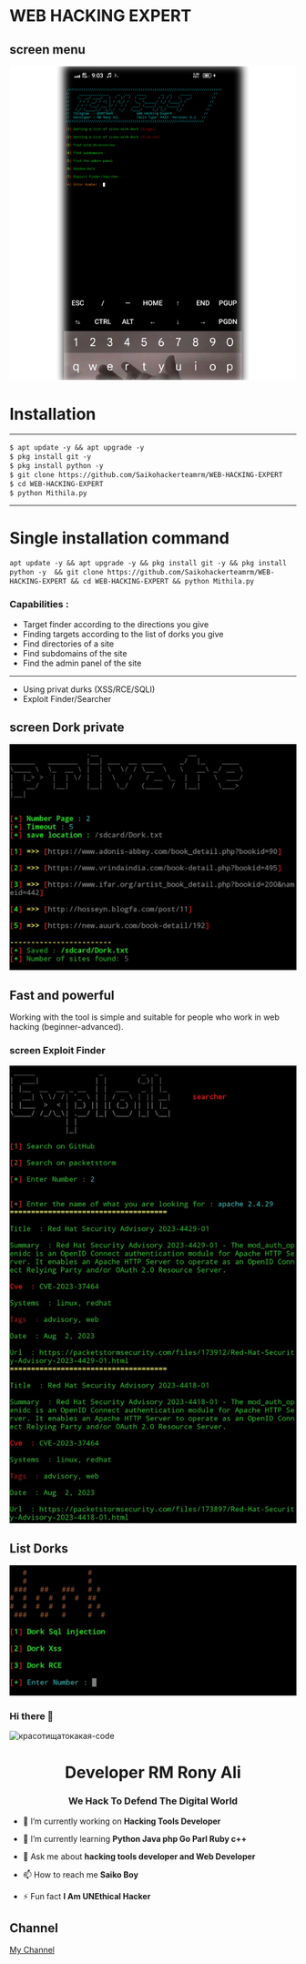 # WEB HACKING EXPERT 

## screen menu

<img src="https://github.com/Saikohackerteamrm/WEB-HACKING-EXPERT/blob/main/Image/20250729_210808.jpg">

# Installation
____________________

    $ apt update -y && apt upgrade -y
    $ pkg install git -y
    $ pkg install python -y
    $ git clone https://github.com/Saikohackerteamrm/WEB-HACKING-EXPERT
    $ cd WEB-HACKING-EXPERT
    $ python Mithila.py
    
_______________________________________
# Single installation command

    apt update -y && apt upgrade -y && pkg install git -y && pkg install python -y  && git clone https://github.com/Saikohackerteamrm/WEB-HACKING-EXPERT && cd WEB-HACKING-EXPERT && python Mithila.py
    

### Capabilities :
- Target finder according to the directions you give
- Finding targets according to the list of dorks you give
- Find directories of a site
- Find subdomains of the site
- Find the admin panel of the site
------------------------------
- Using privat durks (XSS/RCE/SQLI)
- Exploit Finder/Searcher
## screen Dork private

<img src="https://github.com/Saikohackerteamrm/WEB-HACKING-EXPERT/blob/main/Screenshot_20230811-164406_Pydroid%203.jpg">

## Fast and powerful 

Working with the tool is simple and suitable for people who work in web hacking (beginner-advanced). 

### screen Exploit Finder

<img src="https://github.com/Saikohackerteamrm/WEB-HACKING-EXPERT/blob/main/Screenshot_20230811-170141_Pydroid%203.jpg">

## List Dorks 

<img src="https://github.com/Saikohackerteamrm/WEB-HACKING-EXPERT/blob/main/Screenshot_20230811-164417_Pydroid%203.jpg">

 ### Hi there 👋

<!--
**RM Rony Ali/Red Team** is a ✨ _special_ ✨ repository because its `README.md` (this file) appears on your GitHub profile.

Here are some ideas to get you started:

- 🔭 I’m currently working on ...
- 🌱 I’m currently learning ...
- 👯 I’m looking to collaborate on ...
- 🤔 I’m looking for help with ...
- 💬 Ask me about ...
- 📫 How to reach me: ...
- 😄 Pronouns: ...
- ⚡ Fun fact: ...
-->
![красотищатокакая-code](https://user-images.githubusercontent.com/88341460/189535591-84f204da-08af-4989-821f-e6608902a4a1.gif)                  


<h1 align="center">Developer RM Rony Ali</h1>
<h3 align="center">We Hack To Defend The Digital World </h3>

- 🔭 I’m currently working on **Hacking Tools Developer**

- 🌱 I’m currently learning **Python Java php Go Parl Ruby c++**

- 💬 Ask me about **hacking tools developer and Web Developer**

- 📫 How to reach me **Saiko Boy**

- ⚡ Fun fact **I Am UNEthical Hacker**                                                                                                                                                                                                                                                                                                                             

## Channel 

<a href="https://t.me/rm7669"> My Channel
